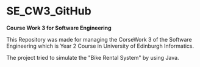 # SE_CW3_GitHub

**Course Work 3 for Software Engineering**

This Repository was made for managing the CorseWork 3 of the Software Engineering
which is Year 2 Course in University of Edinburgh Informatics.

The project tried to simulate the "Bike Rental System" by using Java.